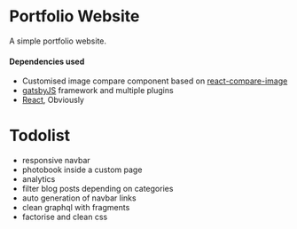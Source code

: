 # Portfolio Website

A simple portfolio website.

#### Dependencies used

* Customised image compare component based on [react-compare-image](https://github.com/junkboy0315/react-compare-image)
* [gatsbyJS](gatsbyjs.org) framework and multiple plugins
* [React](reactjs.org/), Obviously

# Todolist

* responsive navbar
* photobook inside a custom page
* analytics
* filter blog posts depending on categories
* auto generation of navbar links
* clean graphql with fragments
* factorise and clean css